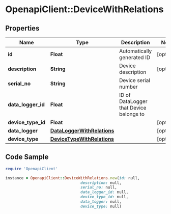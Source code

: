 # OpenapiClient::DeviceWithRelations

## Properties

Name | Type | Description | Notes
------------ | ------------- | ------------- | -------------
**id** | **Float** | Automatically generated ID | [optional] 
**description** | **String** | Device description | [optional] 
**serial_no** | **String** | Device serial number | 
**data_logger_id** | **Float** | ID of DataLogger that Device belongs to | 
**device_type_id** | **Float** |  | [optional] 
**data_logger** | [**DataLoggerWithRelations**](DataLoggerWithRelations.md) |  | [optional] 
**device_type** | [**DeviceTypeWithRelations**](DeviceTypeWithRelations.md) |  | [optional] 

## Code Sample

```ruby
require 'OpenapiClient'

instance = OpenapiClient::DeviceWithRelations.new(id: null,
                                 description: null,
                                 serial_no: null,
                                 data_logger_id: null,
                                 device_type_id: null,
                                 data_logger: null,
                                 device_type: null)
```


